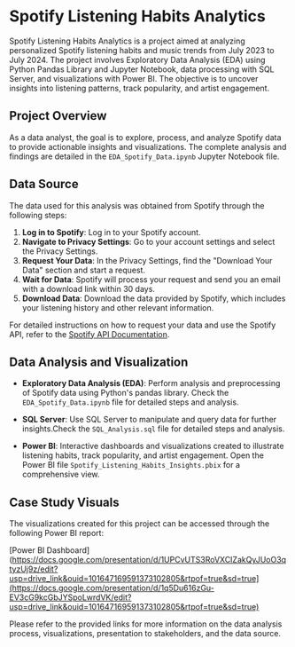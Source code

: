 # Spotify Listening Habits Analytics

Spotify Listening Habits Analytics is a project aimed at analyzing personalized Spotify listening habits and music trends from July 2023 to July 2024. The project involves Exploratory Data Analysis (EDA) using Python Pandas Library and Jupyter Notebook, data processing with SQL Server, and visualizations with Power BI. The objective is to uncover insights into listening patterns, track popularity, and artist engagement.
## Project Overview

As a data analyst, the goal is to explore, process, and analyze Spotify data to provide actionable insights and visualizations. The complete analysis and findings are detailed in the `EDA_Spotify_Data.ipynb` Jupyter Notebook file.

## **Data Source**

The data used for this analysis was obtained from Spotify through the following steps:

1. **Log in to Spotify**: Log in to your Spotify account.
2. **Navigate to Privacy Settings**: Go to your account settings and select the Privacy Settings.
3. **Request Your Data**: In the Privacy Settings, find the "Download Your Data" section and start a request.
4. **Wait for Data**: Spotify will process your request and send you an email with a download link within 30 days.
5. **Download Data**: Download the data provided by Spotify, which includes your listening history and other relevant information.

For detailed instructions on how to request your data and use the Spotify API, refer to the [Spotify API Documentation](https://developer.spotify.com/documentation/web-api/).

## Data Analysis and Visualization

- **Exploratory Data Analysis (EDA)**: Perform analysis and preprocessing of Spotify data using Python's pandas library. Check the `EDA_Spotify_Data.ipynb` file for detailed steps and analysis.

- **SQL Server**: Use SQL Server to manipulate and query data for further insights.Check the `SQL_Analysis.sql` file for detailed steps and analysis.

- **Power BI**: Interactive dashboards and visualizations created to illustrate listening habits, track popularity, and artist engagement. Open the Power BI file `Spotify_Listening_Habits_Insights.pbix` for a comprehensive view.

## Case Study Visuals

The visualizations created for this project can be accessed through the following Power BI report:

[Power BI Dashboard](https://docs.google.com/presentation/d/1UPCvUTS3RoVXCIZakQyJUoO3qtyzUj9z/edit?usp=drive_link&ouid=101647169591373102805&rtpof=true&sd=true](https://docs.google.com/presentation/d/1q5Du616zGu-EV3cG9kcGbJYSpoLwrdVK/edit?usp=drive_link&ouid=101647169591373102805&rtpof=true&sd=true)

Please refer to the provided links for more information on the data analysis process, visualizations, presentation to stakeholders, and the data source.
